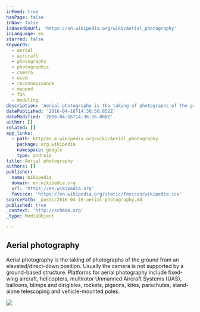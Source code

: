 ```yaml
---
inFeed: true
hasPage: false
inNav: false
isBasedOnUrl: 'https://en.wikipedia.org/wiki/Aerial_photography'
inLanguage: en
starred: false
keywords:
  - aerial
  - aircraft
  - photography
  - photographic
  - camera
  - used
  - reconnaissance
  - mapped
  - faa
  - modeling
description: 'Aerial photography is the taking of photographs of the ground from an elevated/direct-down position. Usually the camera is not supported by a ground-based structure. Platforms for aerial photography include fixed-wing aircraft, helicopters, multirotor Unmanned Aircraft Systems (UAS), balloons, blimps and dirigibles, rockets, pigeons, kites, parachutes, stand-alone telescoping and vehicle-mounted poles.'
datePublished: '2016-04-16T14:36:50.852Z'
dateModified: '2016-04-16T14:36:36.860Z'
author: []
related: []
app_links:
  - path: http/en.m.wikipedia.org/wiki/Aerial_photography
    package: org.wikipedia
    namespace: google
    type: android
title: Aerial photography
authors: []
publisher:
  name: Wikipedia
  domain: en.wikipedia.org
  url: 'https://en.wikipedia.org'
  favicon: 'https://en.wikipedia.org/static/favicon/wikipedia.ico'
sourcePath: _posts/2016-04-16-aerial-photography.md
published: true
_context: 'http://schema.org'
_type: MediaObject

---
```

<article style=""><h1>Aerial photography</h1><p>Aerial photography is the taking of photographs of the ground from an elevated/direct-down position. Usually the camera is not supported by a ground-based structure. Platforms for aerial photography include fixed-wing aircraft, helicopters, multirotor Unmanned Aircraft Systems (UAS), balloons, blimps and dirigibles, rockets, pigeons, kites, parachutes, stand-alone telescoping and vehicle-mounted poles.</p><img src="https://upload.wikimedia.org/wikipedia/commons/thumb/c/c6/Leuchtturm_in_Westerheversand.jpg/220px-Leuchtturm_in_Westerheversand.jpg" /></article>